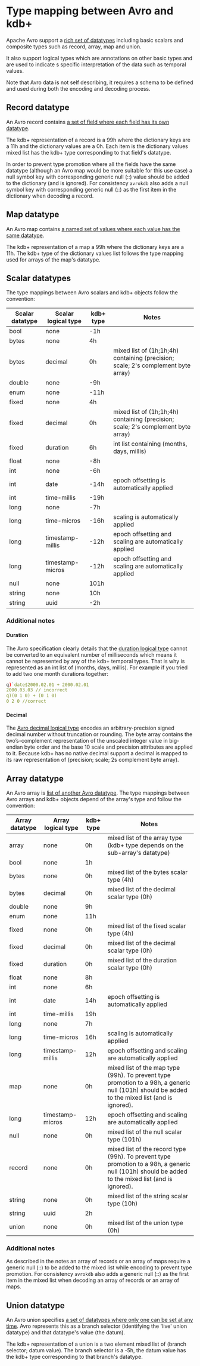 # Type mapping between Avro and kdb+

Apache Avro support a [rich set of datatypes](https://avro.apache.org/docs/1.11.1/specification/) including basic scalars and composite types such as record, array, map and union.

It also support logical types which are annotations on other basic types and are used to indicate s specific interpretation of the data such as temporal values.

Note that Avro data is not self describing, it requires a schema to be defined and used during both the encoding and decoding process. 

## Record datatype

An Avro record contains [a set of field where each field has its own datatype](https://avro.apache.org/docs/1.11.1/specification/#schema-record).

The kdb+ representation of a record is a 99h where the dictionary keys are a 11h and the dictionary values are a 0h.  Each item is the dictionary values mixed list has the kdb+ type corresponding to that field's datatype.

In order to prevent type promotion where all the fields have the same datatype (although an Avro map would be more suitable for this use case) a null symbol key with corresponding generic null (::) value should be added to the dictionary (and is ignored).  For consistency `avrokdb` also adds a null symbol key with corresponding generic null (::) as the first item in the dictionary when decoding a record. 

## Map datatype

An Avro map contains [a named set of values where each value has the same datatype](https://avro.apache.org/docs/1.11.1/specification/#maps).

The kdb+ representation of a map a 99h where the dictionary keys are a 11h.  The kdb+ type of the dictionary values list follows the type mapping used for arrays of the map's datatype.  

## Scalar datatypes

The type mappings between Avro scalars and kdb+ objects follow the convention:

| Scalar datatype | Scalar logical type | kdb+ type | Notes                                                        |
| --------------- | ------------------- | --------- | ------------------------------------------------------------ |
| bool            | none                | -1h       |                                                              |
| bytes           | none                | 4h        |                                                              |
| bytes           | decimal             | 0h        | mixed list of (1h;1h;4h) containing (precision; scale; 2's complement byte array) |
| double          | none                | -9h       |                                                              |
| enum            | none                | -11h      |                                                              |
| fixed           | none                | 4h        |                                                              |
| fixed           | decimal             | 0h        | mixed list of (1h;1h;4h) containing (precision; scale; 2's complement byte array) |
| fixed           | duration            | 6h        | int list containing (months, days, millis)                   |
| float           | none                | -8h       |                                                              |
| int             | none                | -6h       |                                                              |
| int             | date                | -14h      | epoch offsetting is automatically applied                    |
| int             | time-millis         | -19h      |                                                              |
| long            | none                | -7h       |                                                              |
| long            | time-micros         | -16h      | scaling is automatically applied                             |
| long            | timestamp-millis    | -12h      | epoch offsetting and scaling are automatically applied       |
| long            | timestamp-micros    | -12h      | epoch offsetting and scaling are automatically applied       |
| null            | none                | 101h      |                                                              |
| string          | none                | 10h       |                                                              |
| string          | uuid                | -2h       |                                                              |

### Additional notes

#### Duration

The Avro specification clearly details that the [duration logical type](https://avro.apache.org/docs/1.11.1/specification/#duration) cannot be converted to an equivalent number of milliseconds which means it cannot be represented by any of the kdb+ temporal types.  That is why is represented as an int list of (months, days, millis).  For example if you tried to add two one month durations together:

```q
q)`date$2000.02.01 + 2000.02.01
2000.03.03 // incorrect
q)(0 1 0) + (0 1 0)
0 2 0 //correct
```

#### Decimal

The [Avro decimal logical type](https://avro.apache.org/docs/1.11.1/specification/#decimal) encodes an arbitrary-precision signed decimal number without truncation or rounding.  The byte array contains the two’s-complement representation of the unscaled integer value in big-endian byte order and the base 10 scale and precision attributes are applied to it.  Because kdb+ has no native decimal support a decimal is mapped to its raw representation of (precision; scale; 2s complement byte array).

## Array datatype

An Avro array is [list of another Avro datatype](https://avro.apache.org/docs/1.11.1/specification/#arrays).  The type mappings between Avro arrays and kdb+ objects depend of the array's type and follow the convention:

| Array datatype | Array logical type | kdb+ type | Notes                                                        |
| -------------- | ------------------ | --------- | ------------------------------------------------------------ |
| array          | none               | 0h        | mixed list of the array type (kdb+ type depends on the sub-array's datatype) |
| bool           | none               | 1h        |                                                              |
| bytes          | none               | 0h        | mixed list of the bytes scalar type (4h)                     |
| bytes          | decimal            | 0h        | mixed list of the decimal scalar type (0h)                   |
| double         | none               | 9h        |                                                              |
| enum           | none               | 11h       |                                                              |
| fixed          | none               | 0h        | mixed list of the fixed scalar type (4h)                     |
| fixed          | decimal            | 0h        | mixed list of the decimal scalar type (0h)                   |
| fixed          | duration           | 0h        | mixed list of the duration scalar type (0h)                  |
| float          | none               | 8h        |                                                              |
| int            | none               | 6h        |                                                              |
| int            | date               | 14h       | epoch offsetting is automatically applied                    |
| int            | time-millis        | 19h       |                                                              |
| long           | none               | 7h        |                                                              |
| long           | time-micros        | 16h       | scaling is automatically applied                             |
| long           | timestamp-millis   | 12h       | epoch offsetting and scaling are automatically applied       |
| map            | none               | 0h        | mixed list of the map type (99h).  To prevent type promotion to a 98h, a generic null (101h) should be added to the mixed list (and is ignored). |
| long           | timestamp-micros   | 12h       | epoch offsetting and scaling are automatically applied       |
| null           | none               | 0h        | mixed list of the null scalar type (101h)                    |
| record         | none               | 0h        | mixed list of the record type (99h).  To prevent type promotion to a 98h, a generic null (101h) should be added to the mixed list (and is ignored). |
| string         | none               | 0h        | mixed list of the string scalar type (10h)                   |
| string         | uuid               | 2h        |                                                              |
| union          | none               | 0h        | mixed list of the union type (0h)                            |

### Additional notes

As described in the notes an array of records or an array of maps require a generic null (::) to be added to the mixed list while encoding to prevent type promotion.  For consistency `avrokdb` also adds a generic null (::) as the first item in the mixed list when decoding an array of records or an array of maps. 

## Union datatype

An Avro union specifies [a set of datatypes where only one can be set at any time](https://avro.apache.org/docs/1.11.1/specification/#unions).  Avro represents this as a branch selector (identifying the 'live' union datatype) and that datatype's value (the datum).

The kdb+ representation of a union is a two element mixed list of (branch selector; datum value).  The branch selector is a -5h, the datum value has the kdb+ type corresponding to that branch's datatype.

